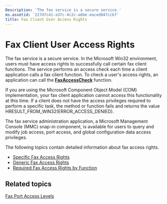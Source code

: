 ```yaml
---
Description: 'The fax service is a secure service.'
ms.assetid: '227d7c41-a37c-4c2c-a6be-eaced047ccbf'
title: Fax Client User Access Rights
---
```


# Fax Client User Access Rights

The fax service is a secure service. In the Microsoft Win32 environment, users must have access rights to successfully call certain fax client functions. The service performs an access check each time a client application calls a fax client function. To check a user's access rights, an application can call the [**FaxAccessCheck**](-mfax-faxaccesscheck.md) function.

If you are using the Microsoft Component Object Model (COM) implementation, your fax client application cannot access this functionality at this time. If a client does not have the access privileges required to perform a specific task, the method or function fails and returns the value HRESULT\_FROM\_WIN32(ERROR\_ACCESS\_DENIED).

The fax service administration application, a Microsoft Management Console (MMC) snap-in component, is available for users to query and modify job access, port access, and global configuration data access privileges.

The following topics contain detailed information about fax access rights.

-   [Specific Fax Access Rights](-mfax-specific-fax-access-rights.md)
-   [Generic Fax Access Rights](-mfax-generic-fax-access-rights.md)
-   [Required Fax Access Rights by Function](-mfax-required-fax-access-rights-by-function.md)

## Related topics

<dl> <dt>

[Fax Port Access Levels](-mfax-fax-port-access-levels.md)
</dt> </dl>

 

 




